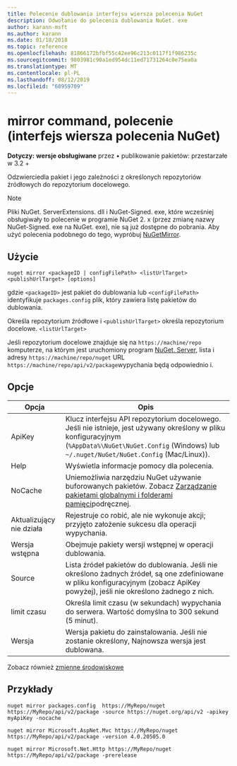 ```yaml
---
title: Polecenie dublowania interfejsu wiersza polecenia NuGet
description: Odwołanie do polecenia dublowania NuGet. exe
author: karann-msft
ms.author: karann
ms.date: 01/18/2018
ms.topic: reference
ms.openlocfilehash: 81866172bfbf55c42ee96c213c0117f1f986235c
ms.sourcegitcommit: 9803981c90a1ed954dc11ed71731264c0e75ea0a
ms.translationtype: MT
ms.contentlocale: pl-PL
ms.lasthandoff: 08/12/2019
ms.locfileid: "68959709"
---
```

# <a name="mirror-command-nuget-cli"></a>mirror command, polecenie (interfejs wiersza polecenia NuGet)

**Dotyczy:** **wersje obsługiwane** przez &bullet; publikowanie pakietów: przestarzałe w 3.2 +

Odzwierciedla pakiet i jego zależności z określonych repozytoriów źródłowych do repozytorium docelowego.

> [!NOTE]
> Pliki NuGet. ServerExtensions. dll i NuGet-Signed. exe, które wcześniej obsługiwały to polecenie w programie NuGet 2. x (przez zmianę nazwy NuGet-Signed. exe na NuGet. exe), nie są już dostępne do pobrania. Aby użyć polecenia podobnego do tego, wypróbuj [NuGetMirror](https://www.nuget.org/packages/NuGetMirror/).

## <a name="usage"></a>Użycie

```cli
nuget mirror <packageID | configFilePath> <listUrlTarget> <publishUrlTarget> [options]
```

gdzie `<packageID>` jest pakiet do dublowania lub `<configFilePath>` identyfikuje `packages.config` plik, który zawiera listę pakietów do dublowania.

Określa repozytorium źródłowe i `<publishUrlTarget>` określa repozytorium docelowe. `<listUrlTarget>`

Jeśli repozytorium docelowe znajduje się na `https://machine/repo` komputerze, na którym jest uruchomiony program [NuGet. Server](../../hosting-packages/nuget-server.md), lista i adresy `https://machine/repo/nuget` URL `https://machine/repo/api/v2/package`wypychania będą odpowiednio i.

## <a name="options"></a>Opcje

| Opcja | Opis |
| --- | --- |
| ApiKey | Klucz interfejsu API repozytorium docelowego. Jeśli nie istnieje, jest używany określony w pliku konfiguracyjnym (`%AppData%\NuGet\NuGet.Config` (Windows) lub `~/.nuget/NuGet/NuGet.Config` (Mac/Linux)). |
| Help | Wyświetla informacje pomocy dla polecenia. |
| NoCache | Uniemożliwia narzędziu NuGet używanie buforowanych pakietów. Zobacz [Zarządzanie pakietami globalnymi i folderami pamięci](../../consume-packages/managing-the-global-packages-and-cache-folders.md)podręcznej. |
| Aktualizujący nie działa | Rejestruje co robić, ale nie wykonuje akcji; przyjęto założenie sukcesu dla operacji wypychania. |
| Wersja wstępna | Obejmuje pakiety wersji wstępnej w operacji dublowania. |
| Source | Lista źródeł pakietów do dublowania. Jeśli nie określono żadnych źródeł, są one zdefiniowane w pliku konfiguracyjnym (zobacz ApiKey powyżej), jeśli nie określono żadnego z nich. |
| limit czasu | Określa limit czasu (w sekundach) wypychania do serwera. Wartość domyślna to 300 sekund (5 minut). |
| Wersja | Wersja pakietu do zainstalowania. Jeśli nie zostanie określony, Najnowsza wersja jest dublowana. |

Zobacz również [zmienne środowiskowe](cli-ref-environment-variables.md)

## <a name="examples"></a>Przykłady

```cli
nuget mirror packages.config  https://MyRepo/nuget https://MyRepo/api/v2/package -source https://nuget.org/api/v2 -apikey myApiKey -nocache

nuget mirror Microsoft.AspNet.Mvc https://MyRepo/nuget https://MyRepo/api/v2/package -version 4.0.20505.0

nuget mirror Microsoft.Net.Http https://MyRepo/nuget https://MyRepo/api/v2/package -prerelease
```
